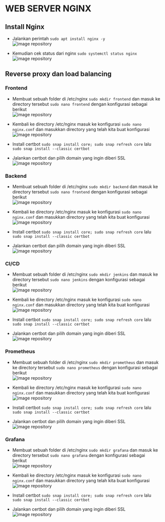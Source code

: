 # WEB SERVER NGINX

## Install Nginx
- Jalankan perintah ```sudo apt install nginx -y``` <br>
![image repository](assets/webserver1.png)

- Kemudian cek status dari nginx ```sudo systemctl status nginx``` <br>
![image repository](assets/webserver2.png)

## Reverse proxy dan load balancing
### Frontend
- Membuat sebuah folder di /etc/nginx ```sudo mkdir frontend``` dan masuk ke directory tersebut ```sudo nano frontend``` dengan konfigurasi sebagai berikut <br>
![image repository](assets/server5.png)

- Kembali ke directory /etc/nginx masuk ke konfigurasi ```sudo nano nginx.conf``` dan masukkan directory yang telah kita buat konfigurasi <br>
![image repository](assets/server7.png)

- Install certbot ```sudo snap install core; sudo snap refresh core``` lalu ```sudo snap install --classic certbot```
- Jalankan certbot dan pilih domain yang ingin diberi SSL <br>
![image repository](assets/webserver7.png)

### Backend
- Membuat sebuah folder di /etc/nginx ```sudo mkdir backend``` dan masuk ke directory tersebut ```sudo nano frontend``` dengan konfigurasi sebagai berikut <br>
![image repository](assets/server6.png)

- Kembali ke directory /etc/nginx masuk ke konfigurasi ```sudo nano nginx.conf``` dan masukkan directory yang telah kita buat konfigurasi <br>
![image repository](assets/server7.png)

- Install certbot ```sudo snap install core; sudo snap refresh core``` lalu ```sudo snap install --classic certbot```
- Jalankan certbot dan pilih domain yang ingin diberi SSL <br>
![image repository](assets/webserver4.png)

### CI/CD
- Membuat sebuah folder di /etc/nginx ```sudo mkdir jenkins``` dan masuk ke directory tersebut ```sudo nano jenkins``` dengan konfigurasi sebagai berikut <br>
![image repository](assets/webserver8.png)

- Kembali ke directory /etc/nginx masuk ke konfigurasi ```sudo nano nginx.conf``` dan masukkan directory yang telah kita buat konfigurasi <br>
![image repository](assets/server7.png)

- Install certbot ```sudo snap install core; sudo snap refresh core``` lalu ```sudo snap install --classic certbot```
- Jalankan certbot dan pilih domain yang ingin diberi SSL <br>
![image repository](assets/webserver5.png)

### Prometheus
- Membuat sebuah folder di /etc/nginx ```sudo mkdir prometheus``` dan masuk ke directory tersebut ```sudo nano prometheus``` dengan konfigurasi sebagai berikut <br>
![image repository](assets/webserver9.png)

- Kembali ke directory /etc/nginx masuk ke konfigurasi ```sudo nano nginx.conf``` dan masukkan directory yang telah kita buat konfigurasi <br>
![image repository](assets/server7.png)

- Install certbot ```sudo snap install core; sudo snap refresh core``` lalu ```sudo snap install --classic certbot```
- Jalankan certbot dan pilih domain yang ingin diberi SSL <br>
![image repository](assets/)

### Grafana
- Membuat sebuah folder di /etc/nginx ```sudo mkdir grafana``` dan masuk ke directory tersebut ```sudo nano grafana``` dengan konfigurasi sebagai berikut <br>
![image repository](assets/webserver10.png)

- Kembali ke directory /etc/nginx masuk ke konfigurasi ```sudo nano nginx.conf``` dan masukkan directory yang telah kita buat konfigurasi <br>
![image repository](assets/server7.png)

- Install certbot ```sudo snap install core; sudo snap refresh core``` lalu ```sudo snap install --classic certbot```
- Jalankan certbot dan pilih domain yang ingin diberi SSL <br>
![image repository](assets/webserver6.png)